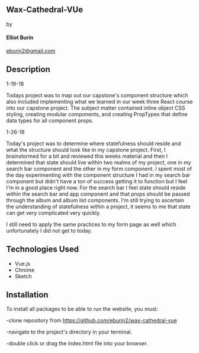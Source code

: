 ## Wax-Cathedral-VUe
by

#### Elliot Burin
eburin2@gmail.com

## Description

1-19-18

Todays project was to map out our capstone's component structure which also included implementing what we learned in our week three React course into our capstone project.  The subject matter contained inline object CSS styling, creating modular components, and creating PropTypes that define data types for all component props.

1-26-18

Today's project was to determine where statefulness should reside and what the structure should look like in my capstone project.  First, I brainstormed for a bit and reviewed this weeks material and then I determined that state should live within two realms of my project, one in my search bar component and the other in my form component.  I spent most of the day experimenting with the component structure I had in my search bar component but didn't have a ton of success getting it to function but I feel I'm in a good place right now. For the search bar I feel state should reside within the search bar and app component and that props should be passed through the album and album list components.  I'm still trying to ascertain the understanding of statefulness within a project, it seems to me that state can get very complicated very quickly.   

I still need to apply the same practices to my form page as well which unfortunately I did not get to today.  


## Technologies Used

- Vue.js
- Chrome
- Sketch

## Installation

To install all packages to be able to run the website, you must:

-clone repository from https://github.com/eburin2/wax-cathedral-vue

-navigate to the project's directory in your terminal.

-double click or drag the index.html file into your browser.
